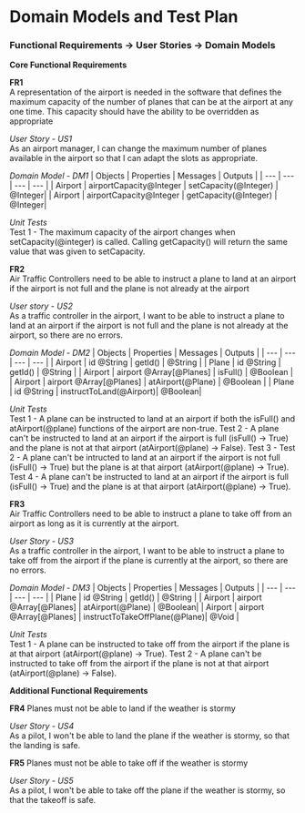 # Domain Models and Test Plan

### Functional Requirements -> User Stories -> Domain Models

**Core Functional Requirements**

**FR1**\
A representation of the airport is needed in the software that defines the maximum capacity of the number of planes that can be at the airport at any one time. This capacity should have the ability to be overridden as appropriate

*User Story - US1*\
As an airport manager, I can change the maximum number of planes available in the airport so that I can adapt the slots as appropriate.

*Domain Model - DM1*
| Objects | Properties | Messages | Outputs |
| --- | ---| --- | --- |
| Airport | airportCapacity@Integer | setCapacity(@Integer) | @Integer|
| Airport | airportCapacity@Integer | getCapacity(@Integer) | @Integer|  

*Unit Tests*\
Test 1 - The maximum capacity of the airport changes when setCapacity(@integer) is called. Calling getCapacity() will return the same value that was given to setCapacity.


**FR2**\
Air Traffic Controllers need to be able to instruct a plane to land at an airport if the airport is not full and the plane is not already at the airport

*User story - US2*\
As a traffic controller in the airport, I want to be able to instruct a plane to land at an airport if the airport is not full and the plane is not already at the airport, so there are no errors.

*Domain Model - DM2*
| Objects | Properties | Messages | Outputs |
| --- | ---| --- | --- |
| Airport | id @String              | getId()              | @String |
| Plane   | id @String              | getId()              | @String | 
| Airport | airport @Array[@Planes] | isFull()             | @Boolean   |
| Airport | airport @Array[@Planes] | atAirport(@Plane)    | @Boolean |
| Plane   | id @String              | instructToLand(@Airport)| @Boolean|

*Unit Tests*\
Test 1 - A plane can be instructed to land at an airport if both the isFull() and atAirport(@plane) functions of the airport are non-true.
Test 2 - A plane can't be instructed to land at an airport if the airport is full (isFull() -> True) and the plane is not at that airport (atAirport(@plane) -> False).
Test 3 - Test 2 - A plane can't be intructed to land at an airport if the airport is not full (isFull() -> True) but the plane is at that airport (atAirport(@plane) -> True).
Test 4 - A plane can't be instructed to land at an airport if the airport is full (isFull() -> True) and the plane is at that airport (atAirport(@plane) -> True).


**FR3**\
Air Traffic Controllers need to be able to instruct a plane to take off from an airport as long as it is currently at the airport.

*User Story - US3*\
As a traffic controller in the airport, I want to be able to instruct a plane to take off from the airport if the plane is currently at the airport, so there are no errors.

*Domain Model - DM3*
| Objects | Properties | Messages | Outputs |
| --- | ---| --- | --- |
| Plane   | id @String               | getId()                       | @String |
| Airport | airport @Array[@Planes]  | atAirport(@Plane)             | @Boolean|
| Airport | airport @Array[@Planes]  | instructToTakeOffPlane(@Plane)| @Void   |

*Unit Tests*\
Test 1 - A plane can be instructed to take off from the airport if the plane is at that airport (atAirport(@plane) -> True).
Test 2 - A plane can't be instructed to take off from the airport if the plane is not at that airport (atAirport(@plane) -> False).

**Additional Functional Requirements**

**FR4**
Planes must not be able to land if the weather is stormy

*User Story - US4*\
As a pilot, I won't be able to land the plane if the weather is stormy, so that the landing is safe.

**FR5**
Planes must not be able to take off if the weather is stormy

*User Story - US5*\
As a pilot, I won't be able to take off the plane if the weather is stormy, so that the takeoff is safe. 